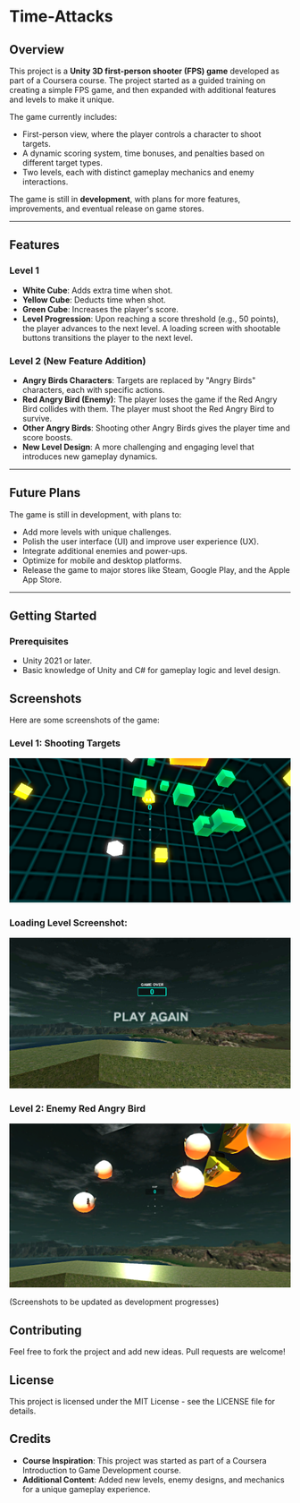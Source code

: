 # Time-Attacks

## Overview

This project is a **Unity 3D first-person shooter (FPS) game** developed as part of a Coursera course. The project started as a guided training on creating a simple FPS game, and then expanded with additional features and levels to make it unique.

The game currently includes:
- First-person view, where the player controls a character to shoot targets.
- A dynamic scoring system, time bonuses, and penalties based on different target types.
- Two levels, each with distinct gameplay mechanics and enemy interactions.

The game is still in **development**, with plans for more features, improvements, and eventual release on game stores.

---

## Features

### Level 1
- **White Cube**: Adds extra time when shot.
- **Yellow Cube**: Deducts time when shot.
- **Green Cube**: Increases the player's score.
- **Level Progression**: Upon reaching a score threshold (e.g., 50 points), the player advances to the next level. A loading screen with shootable buttons transitions the player to the next level.

### Level 2 (New Feature Addition)
- **Angry Birds Characters**: Targets are replaced by "Angry Birds" characters, each with specific actions.
- **Red Angry Bird (Enemy)**: The player loses the game if the Red Angry Bird collides with them. The player must shoot the Red Angry Bird to survive.
- **Other Angry Birds**: Shooting other Angry Birds gives the player time and score boosts.
- **New Level Design**: A more challenging and engaging level that introduces new gameplay dynamics.

---

## Future Plans

The game is still in development, with plans to:
- Add more levels with unique challenges.
- Polish the user interface (UI) and improve user experience (UX).
- Integrate additional enemies and power-ups.
- Optimize for mobile and desktop platforms.
- Release the game to major stores like Steam, Google Play, and the Apple App Store.

---

## Getting Started

### Prerequisites

- Unity 2021 or later.
- Basic knowledge of Unity and C# for gameplay logic and level design.

## Screenshots

Here are some screenshots of the game:
### Level 1: Shooting Targets

![Level 1 Screenshot](./Screenshots/Screenshot1.PNG)

### Loading Level Screenshot: 

![Loading Level Screenshot](./Screenshots/Screenshot2.PNG)

### Level 2: Enemy Red Angry Bird

![Level 2 Screenshot](./Screenshots/Screenshot3.PNG)

(Screenshots to be updated as development progresses)

## Contributing

Feel free to fork the project and add new ideas. Pull requests are welcome!

## License

This project is licensed under the MIT License - see the LICENSE file for details.

## Credits

- **Course Inspiration**: This project was started as part of a Coursera Introduction to Game Development course.
- **Additional Content**: Added new levels, enemy designs, and mechanics for a unique gameplay experience.


